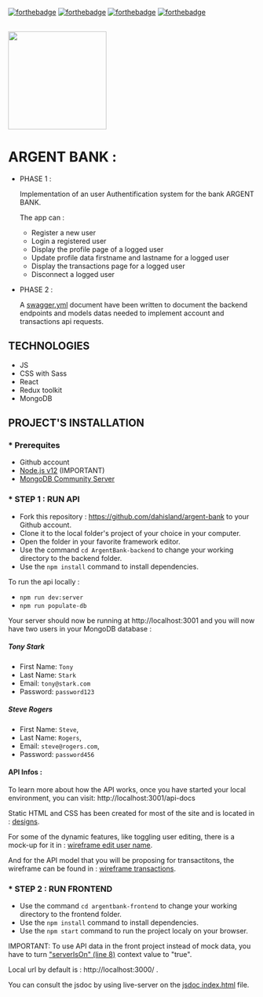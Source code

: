 [![forthebadge](https://forthebadge.com/images/badges/made-with-javascript.svg)](https://forthebadge.com)
[![forthebadge](./readme-assets/made-with-react.svg)](https://forthebadge.com)
[![forthebadge](https://forthebadge.com/images/badges/uses-css.svg)](https://forthebadge.com)
[![forthebadge](./readme-assets/uses-redux.svg)](https://forthebadge.com)

<br/>

<div id="header" align="left">
  <img src="./argentbank-frontend/src/assets/argentBankLogo.png" width="200"/>
</div>

# ARGENT BANK :

- PHASE 1 :

  Implementation of an user Authentification system for the bank ARGENT BANK.

  The app can :

  - Register a new user
  - Login a registered user
  - Display the profile page of a logged user
  - Update profile data firstname and lastname for a logged user
  - Display the transactions page for a logged user
  - Disconnect a logged user

- PHASE 2 :

  A [swagger.yml](./swagger.yml) document have been written to document the backend endpoints and models datas needed to implement account and transactions api requests.

## TECHNOLOGIES

- JS
- CSS with Sass
- React
- Redux toolkit
- MongoDB

## PROJECT'S INSTALLATION

### \* Prerequites

- Github account
- [Node.js v12](https://nodejs.org/en/) (IMPORTANT)
- [MongoDB Community Server](https://www.mongodb.com/try/download/community)

### \* STEP 1 : RUN API

- Fork this repository : https://github.com/dahisland/argent-bank to your Github account.
- Clone it to the local folder's project of your choice in your computer.
- Open the folder in your favorite framework editor.
- Use the command `cd ArgentBank-backend` to change your working directory to the backend folder.
- Use the `npm install` command to install dependencies.

To run the api locally :

- `npm run dev:server`
- `npm run populate-db`

Your server should now be running at http://localhost:3001 and you will now have two users in your MongoDB database :

##### Tony Stark

- First Name: `Tony`
- Last Name: `Stark`
- Email: `tony@stark.com`
- Password: `password123`

##### Steve Rogers

- First Name: `Steve`,
- Last Name: `Rogers`,
- Email: `steve@rogers.com`,
- Password: `password456`

#### API Infos :

To learn more about how the API works, once you have started your local environment, you can visit: http://localhost:3001/api-docs

Static HTML and CSS has been created for most of the site and is located in :
[designs](./ArgentBank-backend/designs).

For some of the dynamic features, like toggling user editing, there is a mock-up for it in :
[wireframe edit user name](./ArgentBank-backend/designs/wireframes/edit-user-name.png).

And for the API model that you will be proposing for transactitons, the wireframe can be found in :
[wireframe transactions](./ArgentBank-backend/designs/wireframes/transactions.png).

### \* STEP 2 : RUN FRONTEND

- Use the command `cd argentbank-frontend` to change your working directory to the frontend folder.
- Use the `npm install` command to install dependencies.
- Use the `npm start` command to run the project localy on your browser.

IMPORTANT: To use API data in the front project instead of mock data, you have to turn ["serverIsOn" (line 8)](./argentbank-frontend/src/AppProvider.js) context value to "true".

Local url by default is : http://localhost:3000/ .

You can consult the jsdoc by using live-server on the [jsdoc index.html](./argentbank-frontend/jsdoc/index.html) file.
